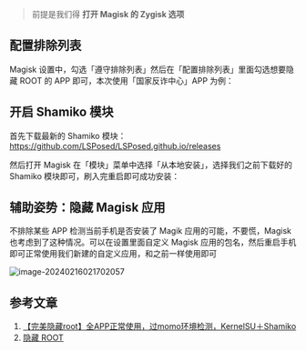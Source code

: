 > 前提是我们得 **打开 Magisk 的 Zygisk 选项**

## 配置排除列表

Magisk 设置中，勾选「遵守排除列表」然后在「配置排除列表」里面勾选想要隐藏 ROOT 的 APP 即可，本次使用「国家反诈中心」APP 为例：

## 开启 Shamiko 模块

首先下载最新的 Shamiko 模块：https://github.com/LSPosed/LSPosed.github.io/releases

然后打开 Magisk 在「模块」菜单中选择「从本地安装」，选择我们之前下载好的 Shamiko 模块即可，刷入完重启即可成功安装：

## 辅助姿势：隐藏 Magisk 应用

不排除某些 APP 检测当前手机是否安装了 Magik 应用的可能，不要慌，Magisk 也考虑到了这种情况。可以在设置里面自定义 Magisk 应用的包名，然后重启手机即可正常使用我们新建的自定义应用，和之前一样使用即可

![image-20240216021702057](https://chunhui-a.oss-cn-nanjing.aliyuncs.com/typora/img/image-20240216021702057.png)

## 参考文章

1. [【完美隐藏root】全APP正常使用，过momo环境检测，KernelSU＋Shamiko](https://www.bilibili.com/video/BV18s4y1g71L/)
2. [隐藏 ROOT](https://mobile.sqlsec.com/4/1/)